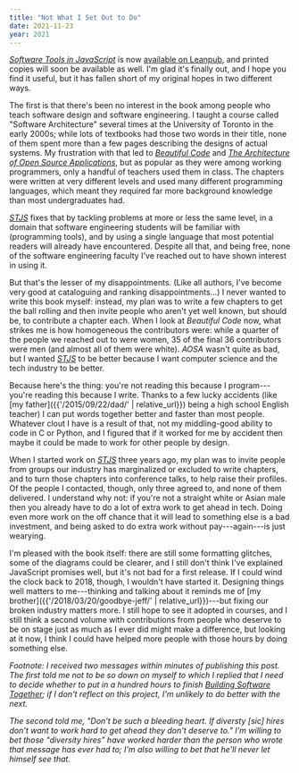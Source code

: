 ```yaml
---
title: "Not What I Set Out to Do"
date: 2021-11-23
year: 2021
---
```


*[Software Tools in JavaScript](https://stjs.tech/)* is now
[available on Leanpub](https://leanpub.com/stjs/),
and printed copies will soon be available as well.
I'm glad it's finally out,
and I hope you find it useful,
but it has fallen short of my original hopes in two different ways.

The first is that there's been no interest in the book among people who teach software design and software engineering.
I taught a course called "Software Architecture" several times at the University of Toronto in the early 2000s;
while lots of textbooks had those two words in their title,
none of them spent more than a few pages describing the designs of actual systems.
My frustration with that led to *[Beautiful Code](https://www.oreilly.com/library/view/beautiful-code/9780596510046/)*
and *[The Architecture of Open Source Applications](https://aosabook.org/)*,
but as popular as they were among working programmers,
only a handful of teachers used them in class.
The chapters were written at very different levels and used many different programming languages,
which meant they required far more background knowledge than most undergraduates had.

*[STJS](https://stjs.tech/)* fixes that by tackling problems at more or less the same level,
in a domain that software engineering students will be familiar with (programming tools),
and by using a single language that most potential readers will already have encountered.
Despite all that, and being free,
none of the software engineering faculty I've reached out to have shown interest in using it.

But that's the lesser of my disappointments.
(Like all authors, I've become very good at cataloguing and ranking disappointments…)
I never wanted to write this book myself:
instead,
my plan was to write a few chapters to get the ball rolling
and then invite people who aren't yet well known, but should be,
to contribute a chapter each.
When I look at *Beautiful Code* now,
what strikes me is how homogeneous the contributors were:
while a quarter of the people we reached out to were women,
35 of the final 36 contributors were men
(and almost all of them were white).
*AOSA* wasn't quite as bad,
but I wanted *[STJS](https://stjs.tech/)* to be better
because I want computer science and the tech industry to be better.

Because here's the thing:
you're not reading this because I program---you're reading this because I write.
Thanks to a few lucky accidents
(like [my father]({{'/2015/09/22/dad/' | relative_url}}) being a high school English teacher)
I can put words together better and faster than most people.
Whatever clout I have is a result of that,
not my middling-good ability to code in C or Python,
and I figured that if it worked for me by accident
then maybe it could be made to work for other people by design.

When I started work on *[STJS](https://stjs.tech/)* three years ago,
my plan was to invite people from groups our industry has marginalized or excluded
to write chapters,
and to turn those chapters into conference talks,
to help raise their profiles.
Of the people I contacted,
though,
only three agreed to,
and none of them delivered.
I understand why not:
if you're not a straight white or Asian male
then you already have to do a lot of extra work to get ahead in tech.
Doing even more work on the off chance that it will lead to something else
is a bad investment,
and being asked to do extra work without pay---again---is just wearying.

I'm pleased with the book itself:
there are still some formatting glitches,
some of the diagrams could be clearer,
and I still don't think I've explained JavaScript promises well,
but it's not bad for a first release.
If I could wind the clock back to 2018, though,
I wouldn't have started it.
Designing things well matters to me---thinking and talking about it
reminds me of [my brother]({{'/2018/03/20/goodbye-jeff/' | relative_url}})---but
fixing our broken industry matters more.
I still hope to see it adopted in courses,
and I still think a second volume with contributions from people
who deserve to be on stage just as much as I ever did
might make a difference,
but looking at it now,
I think I could have helped more people with those hours
by doing something else.

*Footnote: I received two messages within minutes of publishing this post.
The first told me not to be so down on myself
to which I replied that
I need to decide whether to put in a hundred hours to finish
[Building Software Together](https://buildtogether.tech/);
if I don't reflect on this project,
I'm unlikely to do better with the next.*

*The second told me, "Don't be such a bleeding heart.
If diversty [sic] hires don't want to work hard to get ahead they don't deserve to."
I'm willing to bet those "diversity hires" have worked harder
than the person who wrote that message has ever had to;
I'm also willing to bet that he'll never let himself see that.*
